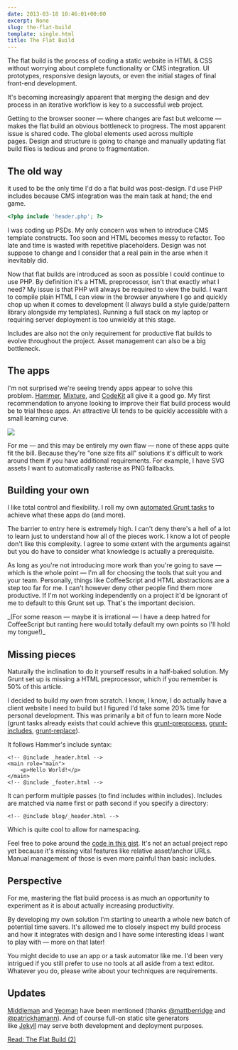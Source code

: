 ```yaml
---
date: 2013-03-18 10:46:01+00:00
excerpt: None
slug: the-flat-build
template: single.html
title: The Flat Build
---
```


The flat build is the process of coding a static website in HTML & CSS without worrying about complete functionality or CMS integration. UI prototypes, responsive design layouts, or even the initial stages of final front-end development.

It's becoming increasingly apparent that merging the design and dev process in an iterative workflow is key to a successful web project.

Getting to the browser sooner — where changes are fast but welcome — makes the flat build an obvious bottleneck to progress. The most apparent issue is shared code. The global elements used across multiple pages. Design and structure is going to change and manually updating flat build files is tedious and prone to fragmentation.


## The old way


it used to be the only time I'd do a flat build was post-design. I'd use PHP includes because CMS integration was the main task at hand; the end game.

````php
<?php include 'header.php'; ?>
````

I was coding up PSDs. My only concern was when to introduce CMS template constructs. Too soon and HTML becomes messy to refactor. Too late and time is wasted with repetitive placeholders. Design was not suppose to change and I consider that a real pain in the arse when it inevitably did.

Now that flat builds are introduced as soon as possible I could continue to use PHP. By definition it's a HTML preprocessor, isn't that exactly what I need? My issue is that PHP will always be required to view the build. I want to compile plain HTML I can view in the browser anywhere I go and quickly chop up when it comes to development (I always build a style guide/pattern library alongside my templates). Running a full stack on my laptop or requiring server deployment is too unwieldy at this stage.

Includes are also not the only requirement for productive flat builds to evolve throughout the project. Asset management can also be a big bottleneck.


## The apps


I'm not surprised we're seeing trendy apps appear to solve this problem. [Hammer](http://hammerformac.com/), [Mixture](http://mixture.io/), and [CodeKit](http://incident57.com/codekit/) all give it a good go. My first recommendation to anyone looking to improve their flat build process would be to trial these apps. An attractive UI tends to be quickly accessible with a small learning curve.

![](/images/2013/03/hammer-for-mac.png)

For me — and this may be entirely my own flaw — none of these apps quite fit the bill. Because they're "one size fits all" solutions it's difficult to work around them if you have additional requirements. For example, I have SVG assets I want to automatically rasterise as PNG fallbacks.


## Building your own


I like total control and flexibility. I roll my own [automated Grunt tasks](/2013/03/12/automation/) to achieve what these apps do (and more).

The barrier to entry here is extremely high. I can't deny there's a hell of a lot to learn just to understand how all of the pieces work. I know a lot of people don't like this complexity. I agree to some extent with the arguments against but you do have to consider what knowledge is actually a prerequisite.

As long as you're not introducing more work than you're going to save — which is the whole point — I'm all for choosing the tools that suit you and your team. Personally, things like CoffeeScript and HTML abstractions are a step too far for me. I can't however deny other people find them more productive. If I'm not working independently on a project it'd be ignorant of me to default to this Grunt set up. That's the important decision.

<p class="p--small">_(For some reason — maybe it is irrational — I have a deep hatred for CoffeeScript but ranting here would totally default my own points so I'll hold my tongue!)_</p>




## Missing pieces


Naturally the inclination to do it yourself results in a half-baked solution. My Grunt set up is missing a HTML preprocessor, which if you remember is 50% of this article.

I decided to build my own from scratch. I know, I know, I do actually have a client website I need to build but I figured I'd take some 20% time for personal development. This was primarily a bit of fun to learn more Node (grunt tasks already exists that could achieve this [grunt-preprocess](https://github.com/onehealth/grunt-preprocess/), [grunt-includes](https://github.com/vanetix/grunt-includes), [grunt-replace](https://github.com/outaTiME/grunt-replace)).

It follows Hammer's include syntax:

````markup
<!-- @include _header.html -->
<main role="main">
    <p>Hello World!</p>
</main>
<!-- @include _footer.html -->
````

It can perform multiple passes (to find includes within includes). Includes are matched via name first or path second if you specify a directory:

````markup
<!-- @include blog/_header.html -->
````

Which is quite cool to allow for namespacing.

Feel free to poke around the [code in this gist](https://gist.github.com/dbushell/5186122). It's not an actual project repo yet because it's missing vital features like relative asset/anchor URLs. Manual management of those is even more painful than basic includes.


## Perspective


For me, mastering the flat build process is as much an opportunity to experiment as it is about actually increasing productivity.

By developing my own solution I'm starting to unearth a whole new batch of potential time savers. It's allowed me to closely inspect my build process and how it integrates with design and I have some interesting ideas I want to play with — more on that later!

You might decide to use an app or a task automator like me. I'd been very intrigued if you still prefer to use no tools at all aside from a text editor. Whatever you do, please write about your techniques are requirements.


## Updates


[Middleman](http://middlemanapp.com/) and [Yeoman](http://yeoman.io/) have been mentioned (thanks [@mattberridge](http://twitter.com/mattberridge) and [@patrickhamann](http://twitter.com/patrickhamann)). And of course full-on static site generators like [Jekyll](https://github.com/mojombo/jekyllJekyll) may serve both development and deployment purposes.

[Read: The Flat Build (2)](/2013/04/05/the-flat-build-2/)
